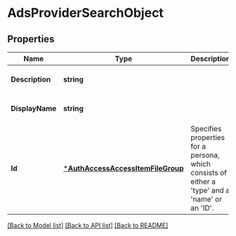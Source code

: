 # AdsProviderSearchObject

## Properties
Name | Type | Description | Notes
------------ | ------------- | ------------- | -------------
**Description** | **string** |  | [optional] [default to null]
**DisplayName** | **string** |  | [optional] [default to null]
**Id** | [***AuthAccessAccessItemFileGroup**](AuthAccessAccessItemFileGroup.md) | Specifies properties for a persona, which consists of either a &#39;type&#39; and a &#39;name&#39; or an &#39;ID&#39;. | [optional] [default to null]

[[Back to Model list]](../README.md#documentation-for-models) [[Back to API list]](../README.md#documentation-for-api-endpoints) [[Back to README]](../README.md)


